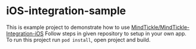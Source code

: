 # iOS-integration-sample
This is example project to demonstrate how to use [MindTickle/MindTickle-Integration-iOS](https://github.com/MindTickle/MindTickle-Integration-iOS)
Follow steps in given repository to setup in your own app. To run this project run `pod install`, open project and build.
